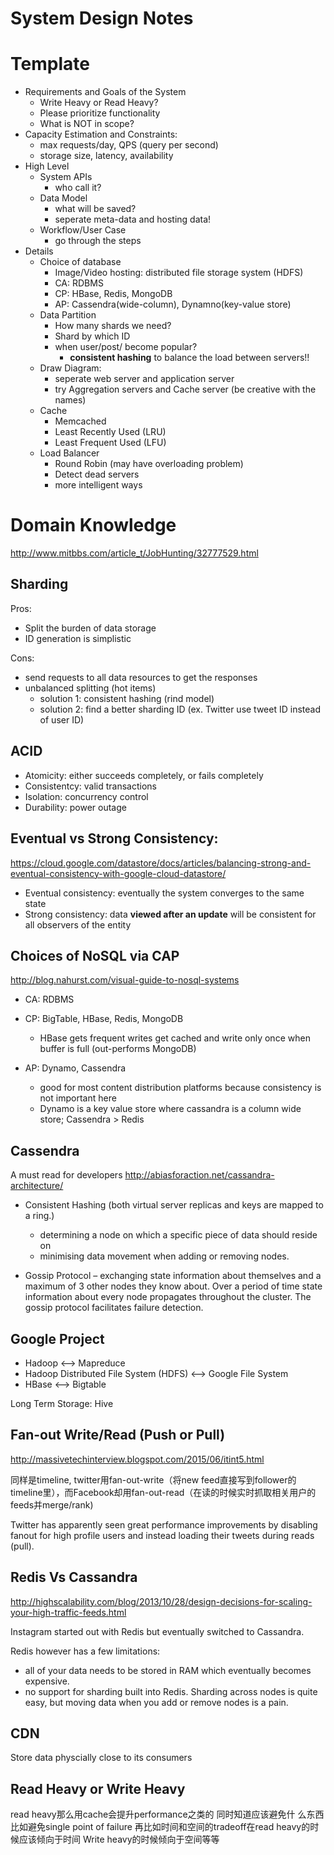 System Design Notes
===

Template
===
* Requirements and Goals of the System
    * Write Heavy or Read Heavy?
    * Please prioritize functionality
    * What is NOT in scope?
* Capacity Estimation and Constraints:
    * max requests/day, QPS (query per second)
    * storage size, latency, availability
* High Level
    * System APIs
        * who call it?
    * Data Model
        * what will be saved?
        * seperate meta-data and hosting data!
    * Workflow/User Case
        * go through the steps
* Details
    * Choice of database
        * Image/Video hosting: distributed file storage system (HDFS)
        * CA: RDBMS
        * CP: HBase, Redis, MongoDB 
        * AP: Cassendra(wide-column), Dynamno(key-value store)
    * Data Partition
        * How many shards we need?
        * Shard by which ID
        * when user/post/ become popular?
            * **consistent hashing** to balance the load between servers!!
    * Draw Diagram:
        * seperate web server and application server
        * try Aggregation servers and Cache server (be creative with the names)
    * Cache
        * Memcached
        * Least Recently Used (LRU)
        * Least Frequent Used (LFU)
    * Load Balancer
        * Round Robin (may have overloading problem)
        * Detect dead servers
        * more intelligent ways
    

    



Domain Knowledge
===
http://www.mitbbs.com/article_t/JobHunting/32777529.html

Sharding
---
Pros:
* Split the burden of data storage
* ID generation is simplistic

Cons:
* send requests to all data resources to get the responses
* unbalanced splitting (hot items)
   * solution 1: consistent hashing (rind model)
   * solution 2: find a better sharding ID (ex. Twitter use tweet ID instead of user ID)

ACID
---
* Atomicity: either succeeds completely, or fails completely
* Consistentcy: valid transactions
* Isolation: concurrency control
* Durability: power outage

Eventual vs Strong Consistency:
---
https://cloud.google.com/datastore/docs/articles/balancing-strong-and-eventual-consistency-with-google-cloud-datastore/
* Eventual consistency: eventually the system converges to the same state
* Strong consistency: data **viewed after an update** will be consistent for all observers of the entity

Choices of NoSQL via CAP
---

http://blog.nahurst.com/visual-guide-to-nosql-systems
* CA: RDBMS
* CP: BigTable, HBase, Redis, MongoDB
   * HBase gets frequent writes get cached and write only once when buffer is full (out-performs MongoDB)

* AP: Dynamo, Cassendra 
   * good for most content distribution platforms because consistency is not important here
   * Dynamo is a key value store where cassandra is a column wide store; Cassendra > Redis

Cassendra
---
A must read for developers 
http://abiasforaction.net/cassandra-architecture/

* Consistent Hashing (both virtual server replicas and keys are mapped to a ring.)
    * determining a node on which a specific piece of data should reside on
    * minimising data movement when adding or removing nodes.

* Gossip Protocol – exchanging state information about themselves and a maximum of 3 other nodes they know about. Over a period of time state information about every node propagates throughout the cluster. The gossip protocol facilitates failure detection.

Google Project
---
* Hadoop <--> Mapreduce
* Hadoop Distributed File System (HDFS) <--> Google File System
* HBase <--> Bigtable

Long Term Storage: Hive

Fan-out Write/Read (Push or Pull)
---
http://massivetechinterview.blogspot.com/2015/06/itint5.html


同样是timeline, twitter用fan-out-write（将new feed直接写到follower的timeline里），而Facebook却用fan-out-read（在读的时候实时抓取相关用户的feeds并merge/rank)

Twitter has apparently seen great performance improvements by disabling fanout for high profile users and instead loading their tweets during reads (pull).

Redis Vs Cassandra
---
http://highscalability.com/blog/2013/10/28/design-decisions-for-scaling-your-high-traffic-feeds.html

Instagram started out with Redis but eventually switched to Cassandra.

Redis however has a few limitations:
* all of your data needs to be stored in RAM which eventually becomes expensive. 
* no support for sharding built into Redis. Sharding across nodes is quite easy, but moving data when you add or remove nodes is a pain.

CDN
---
Store data physcially close to its consumers

Read Heavy or Write Heavy
---
read heavy那么用cache会提升performance之类的 同时知道应该避免什
么东西 比如避免single point of failure 再比如时间和空间的tradeoff在read 
heavy的时候应该倾向于时间 Write heavy的时候倾向于空间等等




